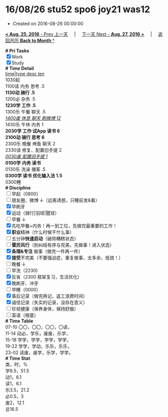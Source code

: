 # 16/08/26 stu52 spo6 joy21 was12

- Created on 2016-08-26 00:00:00

[**< Aug. 25, 2016** - Prev 上一天](/lifelogs/2016/08/d25.md) &nbsp; &nbsp; | &nbsp; &nbsp; [下一天 Next - **Aug. 27, 2016 >**](/lifelogs/2016/08/d27.md) &nbsp; &nbsp; |  &nbsp; &nbsp; [返回月历 **Back to Month ^**](/lifelogs/2016/08/index.md)
<br/><div style="word-wrap: break-word; -webkit-nbsp-mode: space; -webkit-line-break: after-white-space;"><div><b># Pri Tasks</b></div><div><input checked="true" type="checkbox"/>Work</div><div><input checked="true" type="checkbox"/>Study</div><div><b># Time Detail</b></div><div><u>time|type desc len</u></div><div>1030起</div><div>1100读 内务 思考 .5</div><div><b>1130动 骑行 .5</b></div><div>1200必 杂务 .5</div><div><b>1230学 工作 .5</b></div><div>1300乐 午餐 聊天 .5</div><div><u><i>1400废 休息 聊天 刷微博 12</i></u></div><div>1430乐 午休 内务 1</div><div><b>2030学 工作 试App 读书 6</b></div><div><b>2100动 骑行 思考 6</b></div><div>2300乐 晚餐 烤鱼 聊天 2</div><div>2330读 修复、配置旧手提 2</div><div><u><i>0030废 配置旧手提 1</i></u></div><div><b>0100学</b> <b>内务 读书</b></div><div>0130乐 洗澡 播客 .5</div><div><b>0300学 读书 优化输入法 1.5</b></div><div>0300睡</div><div><b># Discipline</b></div><div><input type="checkbox"/>早起（0800）</div><div><input type="checkbox"/>朋友圈、微博 ↓（远离诱惑，只睡前发&amp;看）</div><div><input checked="true" type="checkbox"/>早刷牙</div><div><input checked="true" type="checkbox"/>运动（骑行|羽球|毽球）</div><div><input type="checkbox"/>早餐 ↓</div><div><input checked="true" type="checkbox"/>先吃早餐+内务！再一到工位，先做完最重要的工作！</div><div><input checked="true" type="checkbox"/><b>职业</b>精神（什么时候干什么事）</div><div><input type="checkbox"/>五分钟<b>快速启动</b>（破除糟糕状态）</div><div><input type="checkbox"/><b>雷厉风行</b>（别纠结有序与完美，先做事！进入状态）</div><div><input checked="true" type="checkbox"/><b>条理&amp;专注</b> 做事（做完一件再一件）</div><div><input checked="true" type="checkbox"/><b>接受</b>不完美（不要强迫症，重复做事，太多余、低效！）</div><div><input type="checkbox"/>晚餐 ↓</div><div><input type="checkbox"/>早洗（2230)</div><div><input checked="true" type="checkbox"/>反省（2300 框架复习，生活优化）</div><div><input checked="true" type="checkbox"/>晚刷牙、冲牙</div><div><input type="checkbox"/>早睡（0000）</div><div><input checked="true" type="checkbox"/>事后记录（做完再记，返工浪费时间）</div><div><input checked="true" type="checkbox"/>诚信记录（失实的记录，没存在意义）</div><div><input type="checkbox"/>珍视健康（保养身体，保持舒服）</div><div><input type="checkbox"/>英语（根基）</div><div><b># Time Table</b></div><div>07-10 〇〇，〇〇，〇〇，〇读，</div><div>11-14 动必，学乐，废废，乐学，</div><div>15-18 学学，学学，学学，学学，</div><div>19-22 学学，学动，乐乐，乐乐，</div><div>23-02 读废，废学，乐学，学学。</div><div><b># Time Stat</b></div><div>类，时，%</div><div>学8.5，51.5</div><div>动1，6.1</div><div>读1，6.1</div><div>乐3.5，21.2</div><div>必0.5，3</div><div>废2，12.1</div><div>总16.5</div>
